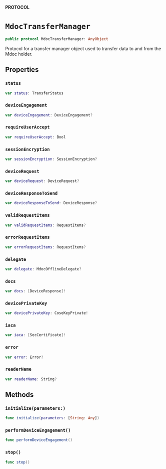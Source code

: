 **PROTOCOL**

# `MdocTransferManager`

```swift
public protocol MdocTransferManager: AnyObject
```

Protocol for a transfer manager object used to transfer data to and from the Mdoc holder.

## Properties
### `status`

```swift
var status: TransferStatus
```

### `deviceEngagement`

```swift
var deviceEngagement: DeviceEngagement?
```

### `requireUserAccept`

```swift
var requireUserAccept: Bool
```

### `sessionEncryption`

```swift
var sessionEncryption: SessionEncryption?
```

### `deviceRequest`

```swift
var deviceRequest: DeviceRequest?
```

### `deviceResponseToSend`

```swift
var deviceResponseToSend: DeviceResponse?
```

### `validRequestItems`

```swift
var validRequestItems: RequestItems?
```

### `errorRequestItems`

```swift
var errorRequestItems: RequestItems?
```

### `delegate`

```swift
var delegate: MdocOfflineDelegate?
```

### `docs`

```swift
var docs: [DeviceResponse]!
```

### `devicePrivateKey`

```swift
var devicePrivateKey: CoseKeyPrivate!
```

### `iaca`

```swift
var iaca: [SecCertificate]!
```

### `error`

```swift
var error: Error?
```

### `readerName`

```swift
var readerName: String?
```

## Methods
### `initialize(parameters:)`

```swift
func initialize(parameters: [String: Any])
```

### `performDeviceEngagement()`

```swift
func performDeviceEngagement()
```

### `stop()`

```swift
func stop()
```
